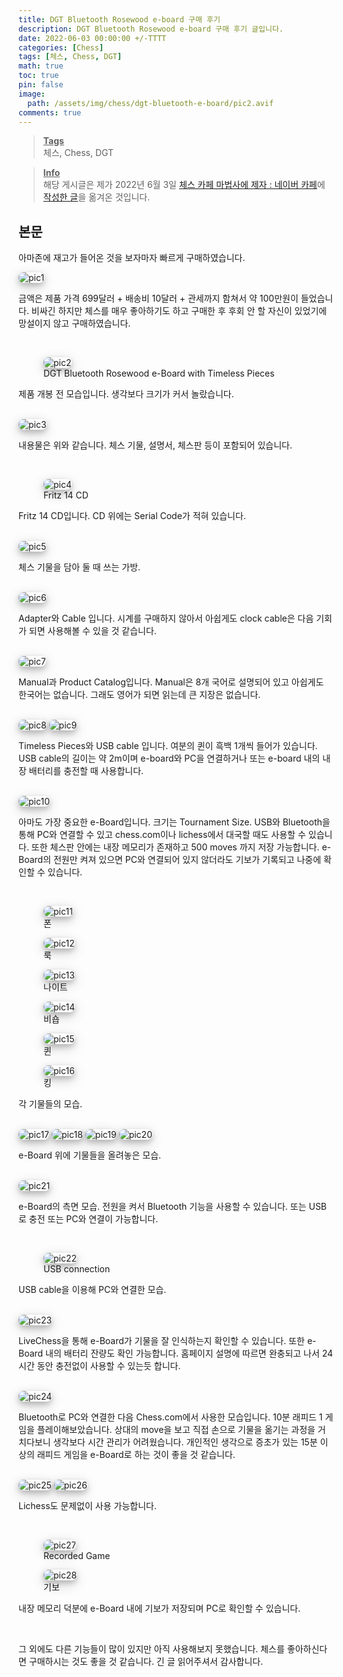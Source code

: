 ```yaml
---
title: DGT Bluetooth Rosewood e-board 구매 후기
description: DGT Bluetooth Rosewood e-board 구매 후기 글입니다.
date: 2022-06-03 00:00:00 +/-TTTT
categories: [Chess]
tags: [체스, Chess, DGT]
math: true
toc: true
pin: false
image:
  path: /assets/img/chess/dgt-bluetooth-e-board/pic2.avif
comments: true
---
```


<blockquote class="prompt-info"><p><strong><u>Tags</u></strong> <br />
체스, Chess, DGT</p></blockquote>

<blockquote class="prompt-info"><p><strong><u>Info</u></strong> <br />
해당 게시글은 제가 2022년 6월 3일 <a href="https://cafe.naver.com/chesssystem" target="_blank">체스 카페 마법사에 제자 : 네이버 카페</a>에 <a href="https://cafe.naver.com/chesssystem?iframe_url_utf8=%2FArticleRead.nhn%253Fclubid%3D10294651%2526articleid%3D30548" target="_blank">작성한 글</a>을 옮겨온 것입니다. </p></blockquote>

## 본문

아마존에 재고가 들어온 것을 보자마자 빠르게 구매하였습니다.

<img src="/assets/img/chess/dgt-bluetooth-e-board/pic1.avif" alt="pic1" style="box-shadow: 0 4px 8px 0 rgba(0, 0, 0, 0.2), 0 6px 20px 0 rgba(0, 0, 0, 0.19); border-radius: 0.5rem"/>

금액은 제품 가격 699달러 + 배송비 10달러 + 관세까지 함쳐서 약 100만원이 들었습니다. 비싸긴 하지만 체스를 매우 좋아하기도 하고 구매한 후 후회 안 할 자신이 있었기에 망설이지 않고 구매하였습니다.

<br />
<figure>
<img src="/assets/img/chess/dgt-bluetooth-e-board/pic2.avif" alt="pic2" style="box-shadow: 0 4px 8px 0 rgba(0, 0, 0, 0.2), 0 6px 20px 0 rgba(0, 0, 0, 0.19); border-radius: 0.5rem"/>
<figcaption>DGT Bluetooth Rosewood e-Board with Timeless Pieces</figcaption>
</figure>

제품 개봉 전 모습입니다. 생각보다 크기가 커서 놀랐습니다.

<br />
<img src="/assets/img/chess/dgt-bluetooth-e-board/pic3.avif" alt="pic3" style="box-shadow: 0 4px 8px 0 rgba(0, 0, 0, 0.2), 0 6px 20px 0 rgba(0, 0, 0, 0.19); border-radius: 0.5rem"/>

내용물은 위와 같습니다. 체스 기물, 설명서, 체스판 등이 포함되어 있습니다.

<br />
<figure>
<img src="/assets/img/chess/dgt-bluetooth-e-board/pic4.avif" alt="pic4" style="box-shadow: 0 4px 8px 0 rgba(0, 0, 0, 0.2), 0 6px 20px 0 rgba(0, 0, 0, 0.19); border-radius: 0.5rem"/>
<figcaption>Fritz 14 CD</figcaption>
</figure>

Fritz 14 CD입니다. CD 위에는 Serial Code가 적혀 있습니다.

<br />
<img src="/assets/img/chess/dgt-bluetooth-e-board/pic5.avif" alt="pic5" style="box-shadow: 0 4px 8px 0 rgba(0, 0, 0, 0.2), 0 6px 20px 0 rgba(0, 0, 0, 0.19); border-radius: 0.5rem"/>

체스 기물을 담아 둘 때 쓰는 가방.

<br />
<img src="/assets/img/chess/dgt-bluetooth-e-board/pic6.avif" alt="pic6" style="box-shadow: 0 4px 8px 0 rgba(0, 0, 0, 0.2), 0 6px 20px 0 rgba(0, 0, 0, 0.19); border-radius: 0.5rem"/>

Adapter와 Cable 입니다. 시계를 구매하지 않아서 아쉽게도 clock cable은 다음 기회가 되면 사용해볼 수 있을 것 같습니다.

<br />
<img src="/assets/img/chess/dgt-bluetooth-e-board/pic7.avif" alt="pic7" style="box-shadow: 0 4px 8px 0 rgba(0, 0, 0, 0.2), 0 6px 20px 0 rgba(0, 0, 0, 0.19); border-radius: 0.5rem"/>

Manual과 Product Catalog입니다. Manual은 8개 국어로 설명되어 있고 아쉽게도 한국어는 없습니다. 그래도 영어가 되면 읽는데 큰 지장은 없습니다.

<br />
<img src="/assets/img/chess/dgt-bluetooth-e-board/pic8.avif" alt="pic8" style="box-shadow: 0 4px 8px 0 rgba(0, 0, 0, 0.2), 0 6px 20px 0 rgba(0, 0, 0, 0.19); border-radius: 0.5rem"/>

<img src="/assets/img/chess/dgt-bluetooth-e-board/pic9.avif" alt="pic9" style="box-shadow: 0 4px 8px 0 rgba(0, 0, 0, 0.2), 0 6px 20px 0 rgba(0, 0, 0, 0.19); border-radius: 0.5rem"/>

Timeless Pieces와 USB cable 입니다. 여분의 퀸이 흑백 1개씩 들어가 있습니다. USB cable의 길이는 약 2m이며 e-board와 PC을 연결하거나 또는 e-board 내의 내장 배터리를 충전할 때 사용합니다.

<br />
<img src="/assets/img/chess/dgt-bluetooth-e-board/pic10.avif" alt="pic10" style="box-shadow: 0 4px 8px 0 rgba(0, 0, 0, 0.2), 0 6px 20px 0 rgba(0, 0, 0, 0.19); border-radius: 0.5rem"/>

아마도 가장 중요한 e-Board입니다. 크기는 Tournament Size. USB와 Bluetooth을 통해 PC와 연결할 수 있고 chess.com이나 lichess에서 대국할 때도 사용할 수 있습니다. 또한 체스판 안에는 내장 메모리가 존재하고 500 moves 까지 저장 가능합니다. e-Board의 전원만 켜져 있으면 PC와 연결되어 있지 않더라도 기보가 기록되고 나중에 확인할 수 있습니다.

<br />
<figure>
<img src="/assets/img/chess/dgt-bluetooth-e-board/pic11.avif" alt="pic11" style="box-shadow: 0 4px 8px 0 rgba(0, 0, 0, 0.2), 0 6px 20px 0 rgba(0, 0, 0, 0.19); border-radius: 0.5rem"/>
<figcaption>폰</figcaption>
</figure>

<figure>
<img src="/assets/img/chess/dgt-bluetooth-e-board/pic12.avif" alt="pic12" style="box-shadow: 0 4px 8px 0 rgba(0, 0, 0, 0.2), 0 6px 20px 0 rgba(0, 0, 0, 0.19); border-radius: 0.5rem"/>
<figcaption>룩</figcaption>
</figure>

<figure>
<img src="/assets/img/chess/dgt-bluetooth-e-board/pic13.avif" alt="pic13" style="box-shadow: 0 4px 8px 0 rgba(0, 0, 0, 0.2), 0 6px 20px 0 rgba(0, 0, 0, 0.19); border-radius: 0.5rem"/>
<figcaption>나이트</figcaption>
</figure>

<figure>
<img src="/assets/img/chess/dgt-bluetooth-e-board/pic14.avif" alt="pic14" style="box-shadow: 0 4px 8px 0 rgba(0, 0, 0, 0.2), 0 6px 20px 0 rgba(0, 0, 0, 0.19); border-radius: 0.5rem"/>
<figcaption>비숍</figcaption>
</figure>

<figure>
<img src="/assets/img/chess/dgt-bluetooth-e-board/pic15.avif" alt="pic15" style="box-shadow: 0 4px 8px 0 rgba(0, 0, 0, 0.2), 0 6px 20px 0 rgba(0, 0, 0, 0.19); border-radius: 0.5rem"/>
<figcaption>퀸</figcaption>
</figure>

<figure>
<img src="/assets/img/chess/dgt-bluetooth-e-board/pic16.avif" alt="pic16" style="box-shadow: 0 4px 8px 0 rgba(0, 0, 0, 0.2), 0 6px 20px 0 rgba(0, 0, 0, 0.19); border-radius: 0.5rem"/>
<figcaption>킹</figcaption>
</figure>

각 기물들의 모습.

<br />
<img src="/assets/img/chess/dgt-bluetooth-e-board/pic17.avif" alt="pic17" style="box-shadow: 0 4px 8px 0 rgba(0, 0, 0, 0.2), 0 6px 20px 0 rgba(0, 0, 0, 0.19); border-radius: 0.5rem"/>

<img src="/assets/img/chess/dgt-bluetooth-e-board/pic18.avif" alt="pic18" style="box-shadow: 0 4px 8px 0 rgba(0, 0, 0, 0.2), 0 6px 20px 0 rgba(0, 0, 0, 0.19); border-radius: 0.5rem"/>

<img src="/assets/img/chess/dgt-bluetooth-e-board/pic19.avif" alt="pic19" style="box-shadow: 0 4px 8px 0 rgba(0, 0, 0, 0.2), 0 6px 20px 0 rgba(0, 0, 0, 0.19); border-radius: 0.5rem"/>

<img src="/assets/img/chess/dgt-bluetooth-e-board/pic20.avif" alt="pic20" style="box-shadow: 0 4px 8px 0 rgba(0, 0, 0, 0.2), 0 6px 20px 0 rgba(0, 0, 0, 0.19); border-radius: 0.5rem"/>

e-Board 위에 기물들을 올려놓은 모습.

<br />
<img src="/assets/img/chess/dgt-bluetooth-e-board/pic21.avif" alt="pic21" style="box-shadow: 0 4px 8px 0 rgba(0, 0, 0, 0.2), 0 6px 20px 0 rgba(0, 0, 0, 0.19); border-radius: 0.5rem"/>

e-Board의 측면 모습. 전원을 켜서 Bluetooth 기능을 사용할 수 있습니다. 또는 USB로 충전 또는 PC와 연결이 가능합니다.

<br />
<figure>
<img src="/assets/img/chess/dgt-bluetooth-e-board/pic22.avif" alt="pic22" style="box-shadow: 0 4px 8px 0 rgba(0, 0, 0, 0.2), 0 6px 20px 0 rgba(0, 0, 0, 0.19); border-radius: 0.5rem"/>
<figcaption>USB connection</figcaption>
</figure>

USB cable을 이용해 PC와 연결한 모습.

<br />
<img src="/assets/img/chess/dgt-bluetooth-e-board/pic23.avif" alt="pic23" style="box-shadow: 0 4px 8px 0 rgba(0, 0, 0, 0.2), 0 6px 20px 0 rgba(0, 0, 0, 0.19); border-radius: 0.5rem"/>

LiveChess을 통해 e-Board가 기물을 잘 인식하는지 확인할 수 있습니다. 또한 e-Board 내의 배터리 잔량도 확인 가능합니다. 홈페이지 설명에 따르면 완충되고 나서 24시간 동안 충전없이 사용할 수 있는듯 합니다.

<br />
<img src="/assets/img/chess/dgt-bluetooth-e-board/pic24.avif" alt="pic24" style="box-shadow: 0 4px 8px 0 rgba(0, 0, 0, 0.2), 0 6px 20px 0 rgba(0, 0, 0, 0.19); border-radius: 0.5rem"/>

Bluetooth로 PC와 연결한 다음 Chess.com에서 사용한 모습입니다. 10분 래피드 1 게임을 플레이해보았습니다. 상대의 move을 보고 직접 손으로 기물을 옮기는 과정을 거치다보니 생각보다 시간 관리가 어려웠습니다. 개인적인 생각으로 증초가 있는 15분 이상의 래피드 게임을 e-Board로 하는 것이 좋을 것 같습니다.

<br />
<img src="/assets/img/chess/dgt-bluetooth-e-board/pic25.avif" alt="pic25" style="box-shadow: 0 4px 8px 0 rgba(0, 0, 0, 0.2), 0 6px 20px 0 rgba(0, 0, 0, 0.19); border-radius: 0.5rem"/>

<img src="/assets/img/chess/dgt-bluetooth-e-board/pic26.avif" alt="pic26" style="box-shadow: 0 4px 8px 0 rgba(0, 0, 0, 0.2), 0 6px 20px 0 rgba(0, 0, 0, 0.19); border-radius: 0.5rem"/>

Lichess도 문제없이 사용 가능합니다.

<br />
<figure>
<img src="/assets/img/chess/dgt-bluetooth-e-board/pic27.avif" alt="pic27" style="box-shadow: 0 4px 8px 0 rgba(0, 0, 0, 0.2), 0 6px 20px 0 rgba(0, 0, 0, 0.19); border-radius: 0.5rem"/>
<figcaption>Recorded Game</figcaption>
</figure>

<figure>
<img src="/assets/img/chess/dgt-bluetooth-e-board/pic28.avif" alt="pic28" style="box-shadow: 0 4px 8px 0 rgba(0, 0, 0, 0.2), 0 6px 20px 0 rgba(0, 0, 0, 0.19); border-radius: 0.5rem"/>
<figcaption>기보</figcaption>
</figure>

내장 메모리 덕분에 e-Board 내에 기보가 저장되며 PC로 확인할 수 있습니다.

<br />

그 외에도 다른 기능들이 많이 있지만 아직 사용해보지 못했습니다.
체스를 좋아하신다면 구매하시는 것도 좋을 것 같습니다.
긴 글 읽어주셔서 감사합니다.
